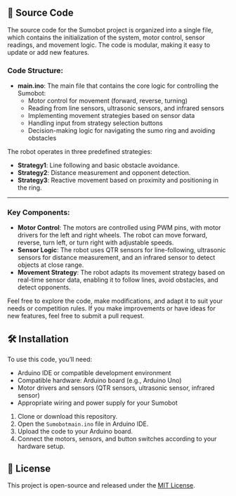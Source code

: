 ## 📂 Source Code

The source code for the Sumobot project is organized into a single file, which contains the initialization of the system, motor control, sensor readings, and movement logic. The code is modular, making it easy to update or add new features.

### Code Structure:
- **main.ino**: The main file that contains the core logic for controlling the Sumobot:
  - Motor control for movement (forward, reverse, turning)
  - Reading from line sensors, ultrasonic sensors, and infrared sensors
  - Implementing movement strategies based on sensor data
  - Handling input from strategy selection buttons
  - Decision-making logic for navigating the sumo ring and avoiding obstacles

The robot operates in three predefined strategies:
- **Strategy1**: Line following and basic obstacle avoidance.
- **Strategy2**: Distance measurement and opponent detection.
- **Strategy3**: Reactive movement based on proximity and positioning in the ring.

---

### Key Components:
- **Motor Control**: The motors are controlled using PWM pins, with motor drivers for the left and right wheels. The robot can move forward, reverse, turn left, or turn right with adjustable speeds.
- **Sensor Logic**: The robot uses QTR sensors for line-following, ultrasonic sensors for distance measurement, and an infrared sensor to detect objects at close range.
- **Movement Strategy**: The robot adapts its movement strategy based on real-time sensor data, enabling it to follow lines, avoid obstacles, and detect opponents.

Feel free to explore the code, make modifications, and adapt it to suit your needs or competition rules. If you make improvements or have ideas for new features, feel free to submit a pull request.

## 🛠️ Installation

To use this code, you’ll need:
- Arduino IDE or compatible development environment
- Compatible hardware: Arduino board (e.g., Arduino Uno)
- Motor drivers and sensors (QTR sensors, ultrasonic sensor, infrared sensor)
- Appropriate wiring and power supply for your Sumobot

1. Clone or download this repository.
2. Open the `Sumobotmain.ino` file in Arduino IDE.
3. Upload the code to your Arduino board.
4. Connect the motors, sensors, and button switches according to your hardware setup.

## 📜 License

This project is open-source and released under the [MIT License](LICENSE).

